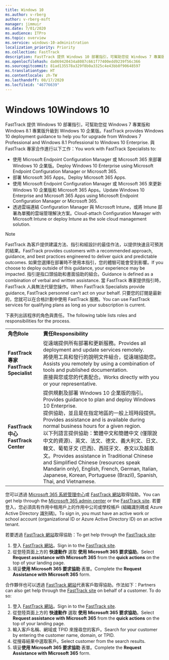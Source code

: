 ```yaml
---
title: Windows 10
ms.author: v-rberg
author: v-rberg-msft
manager: jimmuir
ms.date: 7/01/2020
ms.audience: ITPro
ms.topic: overview
ms.service: windows-10-administration
localization_priority: Priority
ms.collection: FastTrack
description: FastTrack 提供 Windows 10 部署指引，可幫助您從 Windows 7 專業版和 Windows 8.1 專業版升級到 Windows 10 企業版。
ms.openlocfilehash: da069420434a8087c661f77400edd9239f56c366
ms.sourcegitcommit: 81ad135578a329f8b0a3325c4e43bb8f90648597
ms.translationtype: HT
ms.contentlocale: zh-TW
ms.lasthandoff: 08/17/2020
ms.locfileid: "46776639"
---
```

# <a name="windows-10"></a><span data-ttu-id="dba12-103">Windows 10</span><span class="sxs-lookup"><span data-stu-id="dba12-103">Windows 10</span></span>

<span data-ttu-id="dba12-104">FastTrack 提供 Windows 10 部署指引，可幫助您從 Windows 7 專業版和 Windows 8.1 專業版升級到 Windows 10 企業版。</span><span class="sxs-lookup"><span data-stu-id="dba12-104">FastTrack provides Windows 10 deployment guidance to help you for upgrade from Windows 7 Professional and Windows 8.1 Professional to Windows 10 Enterprise.</span></span> <span data-ttu-id="dba12-105">與 FastTrack 專家合作進行以下工作：</span><span class="sxs-lookup"><span data-stu-id="dba12-105">You work with FastTrack Specialists to:</span></span>

- <span data-ttu-id="dba12-106">使用 Microsoft Endpoint Configuration Manager 或 Microsoft 365 來部署 Windows 10 企業版。</span><span class="sxs-lookup"><span data-stu-id="dba12-106">Deploy Windows 10 Enterprise using Microsoft Endpoint Configuration Manager or Microsoft 365.</span></span>
- <span data-ttu-id="dba12-107">部署 Microsoft 365 Apps。</span><span class="sxs-lookup"><span data-stu-id="dba12-107">Deploy Microsoft 365 Apps.</span></span> 
- <span data-ttu-id="dba12-108">使用 Microsoft Endpoint Configuration Manager 或 Microsoft 365 來更新 Windows 10 企業版和 Microsoft 365 Apps。</span><span class="sxs-lookup"><span data-stu-id="dba12-108">Update Windows 10 Enterprise and Microsoft 365 Apps using Microsoft Endpoint Configuration Manager or Microsoft 365.</span></span>
- <span data-ttu-id="dba12-109">透過雲端連結 Configuration Manager 與 Microsoft Intune，或將 Intune 部署為單獨的雲端管理解決方案。</span><span class="sxs-lookup"><span data-stu-id="dba12-109">Cloud-attach Configuration Manager with Microsoft Intune or deploy Intune as the sole cloud management solution.</span></span>
  
> [!NOTE]
> <span data-ttu-id="dba12-110">FastTrack 為客戶提供建議方法、指引和經設計的最佳作法，以提供快速且可預測的結果。</span><span class="sxs-lookup"><span data-stu-id="dba12-110">FastTrack provides customers with a recommended approach, guidance, and best practices engineered to deliver quick and predictable outcomes.</span></span> <span data-ttu-id="dba12-111">如果您選擇在部署時不使用本指引，您的體驗可能會受到影響。</span><span class="sxs-lookup"><span data-stu-id="dba12-111">If you choose to deploy outside of this guidance, your experience may be impacted.</span></span> <span data-ttu-id="dba12-112">指引是指口頭協助和書面協助的組合。</span><span class="sxs-lookup"><span data-stu-id="dba12-112">Guidance is defined as a combination of verbal and written assistance.</span></span> <span data-ttu-id="dba12-113">當 FastTrack 專家提供指引時，FastTrack 人員無法代替您操作。</span><span class="sxs-lookup"><span data-stu-id="dba12-113">When FastTrack Specialists provide guidance, FastTrack personnel can't act on your behalf.</span></span> <span data-ttu-id="dba12-114">只要您的訂閱是最新的，您就可以在合格計劃中使用 FastTrack 服務。</span><span class="sxs-lookup"><span data-stu-id="dba12-114">You can use FastTrack services for qualifying plans as long as your subscription is current.</span></span>  
    
<span data-ttu-id="dba12-115">下表列出該程序的角色與責任。</span><span class="sxs-lookup"><span data-stu-id="dba12-115">The following table lists roles and responsibilities for the process.</span></span>

|||
|:-----|:-----|
|<span data-ttu-id="dba12-116">**角色**</span><span class="sxs-lookup"><span data-stu-id="dba12-116">**Role**</span></span> <br/> |<span data-ttu-id="dba12-117">**責任**</span><span class="sxs-lookup"><span data-stu-id="dba12-117">**Responsibility**</span></span> <br/> |
|<span data-ttu-id="dba12-118">**FastTrack 專家**</span><span class="sxs-lookup"><span data-stu-id="dba12-118">**FastTrack Specialist**</span></span> <br/> |<span data-ttu-id="dba12-119">從遠端提供所有部署和更新服務。</span><span class="sxs-lookup"><span data-stu-id="dba12-119">Provides all deployment and update services remotely.</span></span>  <br/> <span data-ttu-id="dba12-120">將使用工具和發行的說明文件組合，從遠端協助您。</span><span class="sxs-lookup"><span data-stu-id="dba12-120">Assists you remotely by using a combination of tools and published documentation.</span></span> <br/> <span data-ttu-id="dba12-121">直接與您或您的代表配合。</span><span class="sxs-lookup"><span data-stu-id="dba12-121">Works directly with you or your representative.</span></span>|
|<span data-ttu-id="dba12-122">**FastTrack 中心**</span><span class="sxs-lookup"><span data-stu-id="dba12-122">**FastTrack Center**</span></span>  <br/> |<span data-ttu-id="dba12-123">提供規劃及部署 Windows 10 企業版的指引。</span><span class="sxs-lookup"><span data-stu-id="dba12-123">Provides guidance to plan and deploy Windows 10 Enterprise.</span></span>   <br/> <span data-ttu-id="dba12-124">提供協助，並且是在指定地區的一般上班時段提供。</span><span class="sxs-lookup"><span data-stu-id="dba12-124">Provides assistance and is available during normal business hours for a given region.</span></span> <br/> <span data-ttu-id="dba12-125">以下列語言提供協助：繁體中文和簡體中文 (僅限說中文的資源)、英文、法文、德文、義大利文、日文、韓文、葡萄牙文 (巴西)、西班牙文、泰文以及越南文。</span><span class="sxs-lookup"><span data-stu-id="dba12-125">Provides assistance in Traditional Chinese and Simplified Chinese (resources speak Mandarin only), English, French, German, Italian, Japanese, Korean, Portuguese (Brazil), Spanish, Thai, and Vietnamese.</span></span>|
 
<span data-ttu-id="dba12-126">您可以透過 [Microsoft 365 系統管理中心](https://go.microsoft.com/fwlink/?linkid=2032704)或 [FastTrack 網站](https://go.microsoft.com/fwlink/?linkid=780698)取得協助。</span><span class="sxs-lookup"><span data-stu-id="dba12-126">You can get help through the [Microsoft 365 admin center](https://go.microsoft.com/fwlink/?linkid=2032704) or the [FastTrack site](https://go.microsoft.com/fwlink/?linkid=780698).</span></span> <span data-ttu-id="dba12-127">若要登入，您必須具有作用中租用戶上的作用中公司或學校帳戶 (組織識別碼或 Azure Active Directory 識別碼)。</span><span class="sxs-lookup"><span data-stu-id="dba12-127">To sign in, you must have an active work or school account (organizational ID or Azure Active Directory ID) on an active tenant.</span></span> 

<span data-ttu-id="dba12-128">若要透過 [FastTrack 網站](https://go.microsoft.com/fwlink/?linkid=780698)取得協助：</span><span class="sxs-lookup"><span data-stu-id="dba12-128">To get help through the [FastTrack site](https://go.microsoft.com/fwlink/?linkid=780698):</span></span> 
1.    <span data-ttu-id="dba12-129">登入 [FastTrack 網站](https://go.microsoft.com/fwlink/?linkid=780698)。</span><span class="sxs-lookup"><span data-stu-id="dba12-129">Sign in to the [FastTrack site](https://go.microsoft.com/fwlink/?linkid=780698).</span></span> 
2.    <span data-ttu-id="dba12-130">從登陸頁面上方的 **快速動作** 選取 **使用 Microsoft 365 要求協助**。</span><span class="sxs-lookup"><span data-stu-id="dba12-130">Select **Request assistance with Microsoft 365** from the **quick actions** on the top of your landing page.</span></span>
3.    <span data-ttu-id="dba12-131">填妥**使用 Microsoft 365 要求協助** 表單。</span><span class="sxs-lookup"><span data-stu-id="dba12-131">Complete the **Request Assistance with Microsoft 365** form.</span></span>
  
<span data-ttu-id="dba12-p104">合作夥伴也可以透過 [FastTrack 網站](https://go.microsoft.com/fwlink/?linkid=780698)代表客戶取得協助。作法如下：</span><span class="sxs-lookup"><span data-stu-id="dba12-p104">Partners can also get help through the [FastTrack site](https://go.microsoft.com/fwlink/?linkid=780698) on behalf of a customer. To do so:</span></span>
1.    <span data-ttu-id="dba12-134">登入 [FastTrack 網站](https://go.microsoft.com/fwlink/?linkid=780698)。</span><span class="sxs-lookup"><span data-stu-id="dba12-134">Sign in to the [FastTrack site](https://go.microsoft.com/fwlink/?linkid=780698).</span></span> 
2.    <span data-ttu-id="dba12-135">從登陸頁面上方的 **快速動作** 選取 **使用 Microsoft 365 要求協助**。</span><span class="sxs-lookup"><span data-stu-id="dba12-135">Select **Request assistance with Microsoft 365** from the **quick actions** on the top of your landing page.</span></span>
3.    <span data-ttu-id="dba12-136">輸入客戶名稱、網域或 TPID 來搜尋您的客戶。</span><span class="sxs-lookup"><span data-stu-id="dba12-136">Search for your customer by entering the customer name, domain, or TPID.</span></span>
4.    <span data-ttu-id="dba12-137">從搜尋結果中選取客戶。</span><span class="sxs-lookup"><span data-stu-id="dba12-137">Select customer from the search results.</span></span>
5.    <span data-ttu-id="dba12-138">填妥**使用 Microsoft 365 要求協助** 表單。</span><span class="sxs-lookup"><span data-stu-id="dba12-138">Complete the **Request Assistance with Microsoft 365** form.</span></span>
 
